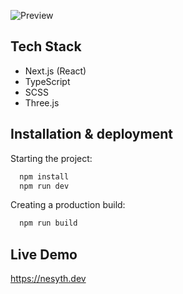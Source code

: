 ![Preview](https://github.com/Nesyth/portfolio/assets/18372752/b5779382-664a-4cf3-a2e6-91ce60b550fd)

## Tech Stack

- Next.js (React)
- TypeScript
- SCSS
- Three.js

## Installation & deployment

Starting the project:

```bash
  npm install
  npm run dev
```

Creating a production build:

```bash
  npm run build
```

## Live Demo

https://nesyth.dev
